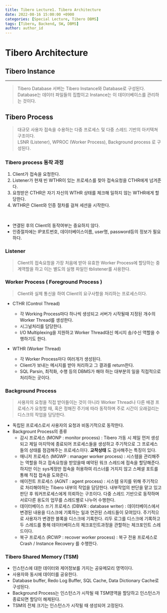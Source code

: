```yaml
---
title: Tibero Lecture1. Tibero Architecture
date: 2022-08-16 15:00:00 +0900
categories: [Special Lecture, Tibero DBMS]
tags: [Tibero, Backend, SW, DBMS] 
author: author_id 
---
```


# Tibero Architecture

## Tibero Instance
---
> Tibero Database 서버는 Tibero Instance와 Database로 구성된다. Database는 데이터 파일들의 집합이고 Instance는 이 데이터베이스를 관리하는 것이다.

## Tibero Process
> 대규모 사용자 접속을 수용하는 다중 프로세스 및 다중 스레드 기반의 아키텍쳐 구조이다.  
> LSNR (Listener), WPROC (Worker Process), Background process 로 구성된다.

### Tibero process 동작 과정

1. Client가 접속을 요청한다.
2. Listener가 현재 빈 WTHR이 있는 프로세스를 찾아 접속요청을 CTHR에게 넘겨준다.
3. 요청받은 CTHR은 자기 자신의 WTHR 상태를 체크해 일하지 않는 WTHR에게 할당한다.
4. WTHR은 Client와 인증 절차를 걸쳐 세션을 시작한다.
<br>


- 연결된 후의 Client의 동작여부는 중요하지 않다.
- 인증절차에는 IP포트번호, 데이터베이스이름, user명, password등의 정보가 필요하다.


### Listener
> Client의 접속요청을 가장 처음에 받아 유효한 Worker Process에 할당하는 중계역할을 하고 이는 별도의 실행 파일인 tblistener를 사용한다. 

### Worker Process ( Foreground Process )
> Client와 실제 통신을 하여 Client의 요구사항을 처리하는 프로세스이다. 

- CTHR (Control Thread)  
    - 각 Working Process마다 하나씩 생성되고 서버가 시작될때 지정된 개수의 Worker Thread를 생성한다.
    - 시그널처리를 담당한다.
    - I/O Multiplexing을 지원하고 Worker Thread대신 메시지 송/수신 역할을 수행하기도 한다.

- WTHR (Worker Thread)
    - 각 Worker Process마다 여러개가 생성된다.
    - Client가 보내는 메시지를 받아 처리하고 그 결과를 return한다.
    - SQL Parsin, 최적화, 수행 등의 DBMS가 해야 하는 대부분의 일을 직접적으로 처리하는 곳이다.

### Background Process
> 사용자의 요청을 직접 받아들이는 것이 아니라 Worker Thread나 다른 배경 프로세스가 요청할 때, 혹은 정해진 주기에 따라 동작하며 주로 시간이 오래걸리는 디스크의 작업을 담당한다.

- 독립된 프로세스로서 사용자의 요청과 비동기적으로 동작한다.
- Backgrount Process의 종류
  - 감시 프로세스 (MONP : monitor process)
    : Tibero 가동 시 제일 먼저 생성되고 제일 마지막에 종료되어 프로세스들을 생성하고 주기적으로 그 프로세스들의 상태를 점검해주는 프로세스이다. **교착상태** 도 검사해주는 특징이 있다.
  - 매니저 프로세스 (MGWP : manager worker process)
    : 시스템을 관리해주는 역할을 하고 접속요청을 받았을때 예약된 워크 스레드에 접속을 할당해준다. 하지만 이는 sys계정만 접속을 허용하여 리스너를 거치지 않고 스페셜 포트를 통해 직접 접속을 도와준다.
  - 에이전트 프로세스 (AGNT : agent process)
    : 시스템 유지를 위해 주기적으로 처리해야하는 Tibero 내부의 작업을 담당한다. 내부작업의 판단을 맡고 있고 판단 후 워커프로세스에게 의뢰하는 구조이다. 다중 스레드 기반으로 동작하며 서로다른 용도의 업무를 스레드별로 나누어 수행한다.
  - 데이터베이스 쓰기 프로세스 (DBWR : database writer)
   : 데이터베이스에서 변경된 내용을 디스크에 기록하는 일과 연관된 스레드들이 모여있다. 주기적으로 사용자가 변경한 블록을 디스크에 기록한다. 리두 로그를 디스크에 기록하고 두 스레드를 통해 데이터베이스의 체크포인트과정을 관할하는 체크포인트 스레드이다.
  - 복구 프로세스 (RCWP : recover worker process)
    : 복구 전용 프로세스로 Crash / Instance Recovery 를 수행한다.
    
### Tibero Shared Memory (TSM)
- 인스턴스에 대한 데이터와 제어정보를 가지는 공유메모리 영역이다.
- 사용자와 동시에 데이터를 공유한다.
- Database buffer, Redo Log Buffer, SQL Cache, Data Dictionary Cache로 구성된다.
- Background Process는 인스턴스가 시작될 때 TSM영역을 할당하고 인스턴스가 종료되면 할당이 해제된다.
- TSM의 전체 크기는 인스턴스가 시작될 때 생성되어 고정된다.






